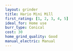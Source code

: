 ```yaml
---
layout: grinder
title: Hario Mini Mill
first_rating: [1, 2, 3, 4, 5]
ideal_for: Home use
burr_type: Conical
cost: 30
home_grind_quality: Good
manual_electric: Manual
---
```

